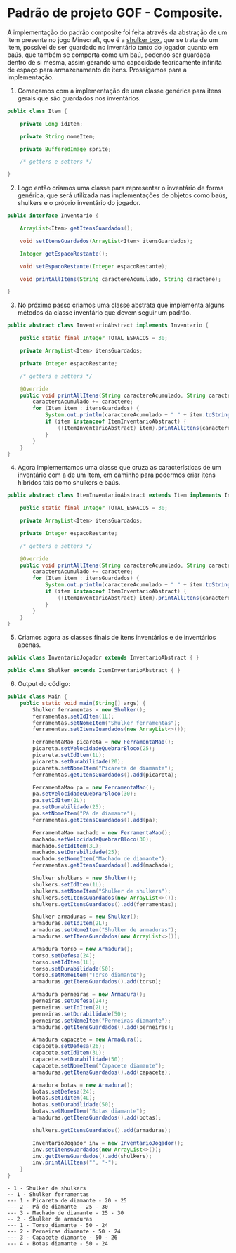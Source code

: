 # Padrão de projeto GOF - Composite.

A implementação do padrão composite foi feita através da abstração de um item presente no jogo Minecraft, que é
a [shulker box](https://minecraft.fandom.com/pt/wiki/Caixa_de_shulker), que se trata de um item, possível de ser
guardado no inventário tanto do jogador quanto em baús, que também se comporta como um baú, podendo ser guardada dentro
de si mesma, assim gerando uma capacidade teoricamente infinita de espaço para armazenamento de itens. Prossigamos para
a implementação.

1. Começamos com a implementação de uma classe genérica para itens gerais que são guardados nos inventários.

```java
public class Item {

    private Long idItem;

    private String nomeItem;

    private BufferedImage sprite;

    /* getters e setters */

}
```

2. Logo então criamos uma classe para representar o inventário de forma genérica, que será utilizada nas implementações
   de objetos como baús, shulkers e o próprio inventário do jogador.

```java
public interface Inventario {

    ArrayList<Item> getItensGuardados();

    void setItensGuardados(ArrayList<Item> itensGuardados);

    Integer getEspacoRestante();

    void setEspacoRestante(Integer espacoRestante);

    void printAllItens(String caractereAcumulado, String caractere);

}
```

3. No próximo passo criamos uma classe abstrata que implementa alguns métodos da classe inventário que devem seguir um
   padrão.

```java
public abstract class InventarioAbstract implements Inventario {

    public static final Integer TOTAL_ESPACOS = 30;

    private ArrayList<Item> itensGuardados;

    private Integer espacoRestante;

    /* getters e setters */

    @Override
    public void printAllItens(String caractereAcumulado, String caractere) {
        caractereAcumulado += caractere;
        for (Item item : itensGuardados) {
            System.out.println(caractereAcumulado + " " + item.toString());
            if (item instanceof ItemInventarioAbstract) {
                ((ItemInventarioAbstract) item).printAllItens(caractereAcumulado, caractere);
            }
        }
    }
}
```

4. Agora implementamos uma classe que cruza as características de um inventário com a de um item, em caminho para
   podermos criar itens híbridos tais como shulkers e baús.

```java
public abstract class ItemInventarioAbstract extends Item implements Inventario {

    public static final Integer TOTAL_ESPACOS = 30;

    private ArrayList<Item> itensGuardados;

    private Integer espacoRestante;

    /* getters e setters */

    @Override
    public void printAllItens(String caractereAcumulado, String caractere) {
        caractereAcumulado += caractere;
        for (Item item : itensGuardados) {
            System.out.println(caractereAcumulado + " " + item.toString());
            if (item instanceof ItemInventarioAbstract) {
                ((ItemInventarioAbstract) item).printAllItens(caractereAcumulado, caractere);
            }
        }
    }
}
```

5. Criamos agora as classes finais de itens inventários e de inventários apenas.

```java
public class InventarioJogador extends InventarioAbstract { }

public class Shulker extends ItemInventarioAbstract { }
```

6. Output do código:

```java
public class Main {
    public static void main(String[] args) {
        Shulker ferramentas = new Shulker();
        ferramentas.setIdItem(1L);
        ferramentas.setNomeItem("Shulker ferramentas");
        ferramentas.setItensGuardados(new ArrayList<>());

        FerramentaMao picareta = new FerramentaMao();
        picareta.setVelocidadeQuebrarBloco(25);
        picareta.setIdItem(1L);
        picareta.setDurabilidade(20);
        picareta.setNomeItem("Picareta de diamante");
        ferramentas.getItensGuardados().add(picareta);

        FerramentaMao pa = new FerramentaMao();
        pa.setVelocidadeQuebrarBloco(30);
        pa.setIdItem(2L);
        pa.setDurabilidade(25);
        pa.setNomeItem("Pá de diamante");
        ferramentas.getItensGuardados().add(pa);

        FerramentaMao machado = new FerramentaMao();
        machado.setVelocidadeQuebrarBloco(30);
        machado.setIdItem(3L);
        machado.setDurabilidade(25);
        machado.setNomeItem("Machado de diamante");
        ferramentas.getItensGuardados().add(machado);

        Shulker shulkers = new Shulker();
        shulkers.setIdItem(1L);
        shulkers.setNomeItem("Shulker de shulkers");
        shulkers.setItensGuardados(new ArrayList<>());
        shulkers.getItensGuardados().add(ferramentas);

        Shulker armaduras = new Shulker();
        armaduras.setIdItem(2L);
        armaduras.setNomeItem("Shulker de armaduras");
        armaduras.setItensGuardados(new ArrayList<>());

        Armadura torso = new Armadura();
        torso.setDefesa(24);
        torso.setIdItem(1L);
        torso.setDurabilidade(50);
        torso.setNomeItem("Torso diamante");
        armaduras.getItensGuardados().add(torso);

        Armadura perneiras = new Armadura();
        perneiras.setDefesa(24);
        perneiras.setIdItem(2L);
        perneiras.setDurabilidade(50);
        perneiras.setNomeItem("Perneiras diamante");
        armaduras.getItensGuardados().add(perneiras);

        Armadura capacete = new Armadura();
        capacete.setDefesa(26);
        capacete.setIdItem(3L);
        capacete.setDurabilidade(50);
        capacete.setNomeItem("Capacete diamante");
        armaduras.getItensGuardados().add(capacete);

        Armadura botas = new Armadura();
        botas.setDefesa(24);
        botas.setIdItem(4L);
        botas.setDurabilidade(50);
        botas.setNomeItem("Botas diamante");
        armaduras.getItensGuardados().add(botas);

        shulkers.getItensGuardados().add(armaduras);

        InventarioJogador inv = new InventarioJogador();
        inv.setItensGuardados(new ArrayList<>());
        inv.getItensGuardados().add(shulkers);
        inv.printAllItens("", "-");
    }
}
```

```
- 1 - Shulker de shulkers
-- 1 - Shulker ferramentas
--- 1 - Picareta de diamante - 20 - 25
--- 2 - Pá de diamante - 25 - 30
--- 3 - Machado de diamante - 25 - 30
-- 2 - Shulker de armaduras
--- 1 - Torso diamante - 50 - 24
--- 2 - Perneiras diamante - 50 - 24
--- 3 - Capacete diamante - 50 - 26
--- 4 - Botas diamante - 50 - 24
```